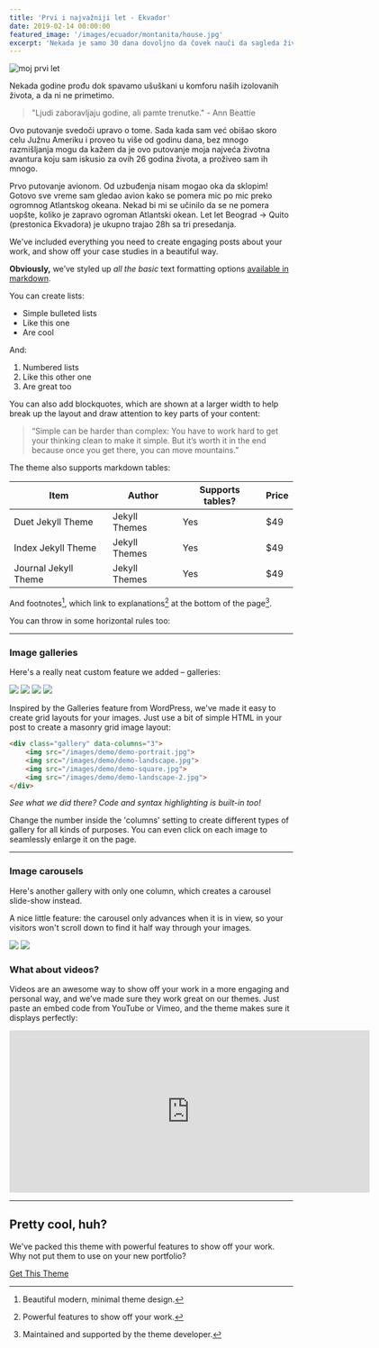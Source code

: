```yaml
---
title: 'Prvi i najvažniji let - Ekvador'
date: 2019-02-14 00:00:00
featured_image: '/images/ecuador/montanita/house.jpg'
excerpt: 'Nekada je samo 30 dana dovoljno da čovek nauči da sagleda život iz nekog drugog ugla - kako bi se reklo: "muka čoveka na sve natera", a ovo je priča o tome.'
---
```


![moj prvi let](/images/ecuador/flight.png)

Nekada godine prođu dok spavamo ušuškani u komforu naših izolovanih života, a da ni ne primetimo.

> "Ljudi zaboravljaju godine, ali pamte trenutke." - Ann Beattie

Ovo putovanje svedoči upravo o tome. Sada  kada sam već obišao skoro celu Južnu Ameriku i proveo tu više od godinu dana, bez mnogo razmišljanja mogu da kažem da je ovo putovanje moja najveća životna avantura koju sam iskusio za ovih 26 godina života, a proživeo sam ih mnogo.

Prvo putovanje avionom. Od uzbuđenja nisam mogao oka da sklopim! Gotovo sve vreme sam gledao avion kako se pomera mic po mic preko ogromnog Atlantskog okeana. Nekad bi mi se učinilo da se ne pomera uopšte, koliko je zapravo ogroman Atlantski okean. Let let Beograd -> Quito (prestonica Ekvadora) je ukupno trajao 28h sa tri presedanja.

We've included everything you need to create engaging posts about your work, and show off your case studies in a beautiful way.

**Obviously,** we’ve styled up *all the basic* text formatting options [available in markdown](https://github.com/adam-p/markdown-here/wiki/Markdown-Cheatsheet).

You can create lists:

* Simple bulleted lists
* Like this one
* Are cool

And:

1. Numbered lists
2. Like this other one
3. Are great too

You can also add blockquotes, which are shown at a larger width to help break up the layout and draw attention to key parts of your content:

> “Simple can be harder than complex: You have to work hard to get your thinking clean to make it simple. But it’s worth it in the end because once you get there, you can move mountains.”

The theme also supports markdown tables:

| Item                 | Author        | Supports tables? | Price |
|----------------------|---------------|------------------|-------|
| Duet Jekyll Theme    | Jekyll Themes | Yes              | $49   |
| Index Jekyll Theme   | Jekyll Themes | Yes              | $49   |
| Journal Jekyll Theme | Jekyll Themes | Yes              | $49   |

And footnotes[^1], which link to explanations[^2] at the bottom of the page[^3].

[^1]: Beautiful modern, minimal theme design.
[^2]: Powerful features to show off your work.
[^3]: Maintained and supported by the theme developer.

You can throw in some horizontal rules too:

---

### Image galleries

Here's a really neat custom feature we added – galleries:

<div class="gallery" data-columns="3">
	<img src="/images/demo/demo-portrait.jpg">
	<img src="/images/demo/demo-landscape.jpg">
	<img src="/images/demo/demo-square.jpg">
	<img src="/images/demo/demo-landscape-2.jpg">
</div>

Inspired by the Galleries feature from WordPress, we've made it easy to create grid layouts for your images. Just use a bit of simple HTML in your post to create a masonry grid image layout:

```html
<div class="gallery" data-columns="3">
    <img src="/images/demo/demo-portrait.jpg">
    <img src="/images/demo/demo-landscape.jpg">
    <img src="/images/demo/demo-square.jpg">
    <img src="/images/demo/demo-landscape-2.jpg">
</div>
```

*See what we did there? Code and syntax highlighting is built-in too!*

Change the number inside the 'columns' setting to create different types of gallery for all kinds of purposes. You can even click on each image to seamlessly enlarge it on the page.

---

### Image carousels

Here's another gallery with only one column, which creates a carousel slide-show instead.

A nice little feature: the carousel only advances when it is in view, so your visitors won't scroll down to find it half way through your images.

<div class="gallery" data-columns="1">
	<img src="/images/demo/demo-landscape.jpg">
	<img src="/images/demo/demo-landscape-2.jpg">
</div>

### What about videos?

Videos are an awesome way to show off your work in a more engaging and personal way, and we’ve made sure they work great on our themes. Just paste an embed code from YouTube or Vimeo, and the theme makes sure it displays perfectly:

<iframe src="https://player.vimeo.com/video/203710832" width="640" height="288" frameborder="0" webkitallowfullscreen mozallowfullscreen allowfullscreen></iframe>

---

## Pretty cool, huh?

We've packed this theme with powerful features to show off your work. Why not put them to use on your new portfolio?

<a href="https://jekyllthemes.io/theme/journal-personal-jekyll-theme" class="button button--large">Get This Theme</a>

